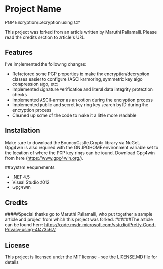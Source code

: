 # Project Name

PGP Encryption/Decryption using C#

This project was forked from an article written by Maruthi Pallamalli. Please read the credits section to article's URL.

## Features
I've implemented the following changes:
* Refactored some PGP properties to make the encryption/decryption classes easier to configure (ASCII-armoring, symmetric key algo, compression algo, etc)
* Implemented signature verification and literal data integrity protection checks
* Implemented ASCII-armor as an option during the encryption process
* Implemented public and secret key ring key search by ID during the encryption process
* Cleaned up some of the code to make it a little more readable

## Installation

Make sure to download the BouncyCastle.Crypto library via NuGet. Gpg4win is also required with the GNUPGHOME environment variable set to the location of where the PGP key rings can be found. Download Gpg4win from here (https://www.gpg4win.org/).

##System Requirements

* .NET 4.5
* Visual Studio 2012
* Gpg4win

## Credits

#####Special thanks go to Maruthi Pallamalli, who put together a sample article and project from which this project was forked.
######The article can be found here: https://code.msdn.microsoft.com/vstudio/Pretty-Good-Privacy-using-4f473c67/

## License

This project is licensed under the MIT license - see the LICENSE.MD file for details